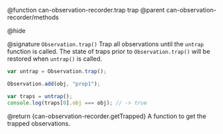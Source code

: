 @function can-observation-recorder.trap trap
@parent can-observation-recorder/methods

@hide

@signature `Observation.trap()`
Trap all observations until the `untrap` function is called. The state of
traps prior to `Observation.trap()` will be restored when `untrap()` is called.

```js
var untrap = Observation.trap();

Observation.add(obj, "prop1");

var traps = untrap();
console.log(traps[0].obj === obj); // -> true
```

@return {can-observation-recorder.getTrapped} A function to get the trapped observations.
